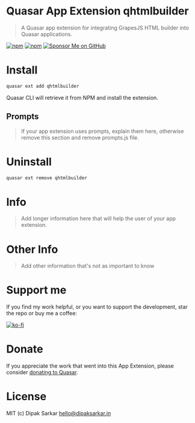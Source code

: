 # Quasar App Extension qhtmlbuilder

> A Quasar app extension for integrating GrapesJS HTML builder into Quasar applications.

[![npm](https://img.shields.io/npm/v/quasar-app-extension-qhtmlbuilder.svg?label=quasar-app-extension-qhtmlbuilder)](https://www.npmjs.com/package/quasar-app-extension-qhtmlbuilder)
[![npm](https://img.shields.io/npm/dt/quasar-app-extension-qhtmlbuilder.svg)](https://www.npmjs.com/package/quasar-app-extension-qhtmlbuilder)
[![Sponsor Me on GitHub](https://img.shields.io/badge/sponsor-me-blue?logo=github)](https://github.com/sponsors/dipaksarkar)

# Install
```bash
quasar ext add qhtmlbuilder
```
Quasar CLI will retrieve it from NPM and install the extension.

## Prompts

> If your app extension uses prompts, explain them here, otherwise remove this section and remove prompts.js file.

# Uninstall
```bash
quasar ext remove qhtmlbuilder
```

# Info
> Add longer information here that will help the user of your app extension.

# Other Info
> Add other information that's not as important to know

# Support me

If you find my work helpful, or you want to support the development, star the repo or buy me a coffee:

[![ko-fi](https://www.ko-fi.com/img/githubbutton_sm.svg)](https://ko-fi.com/dipaksarkar)

# Donate
If you appreciate the work that went into this App Extension, please consider [donating to Quasar](https://donate.quasar.dev).

# License
MIT (c) Dipak Sarkar <hello@dipaksarkar.in>
